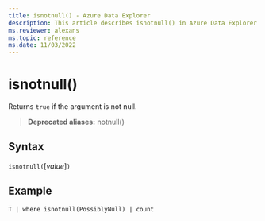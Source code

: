 ```yaml
---
title: isnotnull() - Azure Data Explorer
description: This article describes isnotnull() in Azure Data Explorer.
ms.reviewer: alexans
ms.topic: reference
ms.date: 11/03/2022
---
```

# isnotnull()

Returns `true` if the argument is not null.

> **Deprecated aliases:** notnull()

## Syntax

`isnotnull(`[*value*]`)`

## Example

```kusto
T | where isnotnull(PossiblyNull) | count
```
